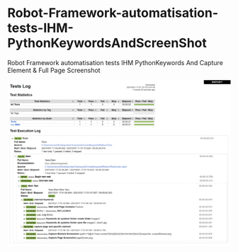 # Robot-Framework-automatisation-tests-IHM-PythonKeywordsAndScreenShot
Robot Framework automatisation tests IHM PythonKeywords And Capture Element &amp; Full Page Screenshot

![alt text](https://github.com/issam-sudo/Robot-Framework-automatisation-tests-IHM-PythonKeywordsAndScreenShot/blob/master/Results%20Log.png?raw=true)
